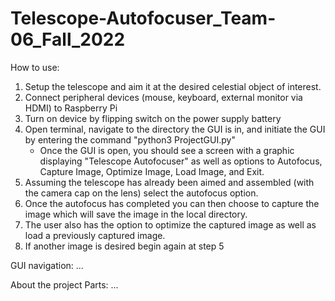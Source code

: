 # Telescope-Autofocuser_Team-06_Fall_2022

How to use:
1. Setup the telescope and aim it at the desired celestial object of interest. 
2. Connect peripheral devices (mouse, keyboard, external monitor via HDMI) to Raspberry Pi
3. Turn on device by flipping switch on the power supply battery 
4. Open terminal, navigate to the directory the GUI is in, and initiate the GUI by entering the command "python3 ProjectGUI.py"
   - Once the GUI is open, you should see a screen with a graphic displaying "Telescope Autofocuser" as well as options to Autofocus, Capture Image, Optimize Image, Load Image, and Exit. 
5. Assuming the telescope has already been aimed and assembled (with the camera cap on the lens) select the autofocus option. 
6. Once the autofocus has completed you can then choose to capture the image which will save the image in the local directory. 
7. The user also has the option to optimize the captured image as well as load a previously captured image. 
8. If another image is desired begin again at step 5 

GUI navigation:
...

About the project
  Parts: ...
